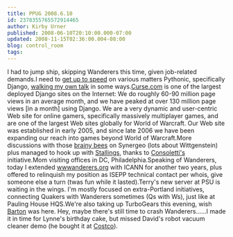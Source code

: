 ```yaml
---
title: PPUG 2008.6.10
id: 2378355765572914465
author: Kirby Urner
published: 2008-06-10T20:10:00.000-07:00
updated: 2008-11-15T02:36:00.004-08:00
blog: control_room
tags: 
---
```


[](https://blogger.googleusercontent.com/img/b/R29vZ2xl/AVvXsEhFi61XFB60o39ZumEZpBebB41JzfuCJTkOP5_J9myEzPMBPiNpA-1bd8akWl09Cqdh3pG8csQe1Iwb0kOhWuyAiTgoLHTrMuMGfYK0Ants7COcgkrkj93Aldo0wyx245oVOfwB/s1600-h/testing_app_engine.png)I had to jump ship, skipping Wanderers this time, given job-related demands.I need to [get up to speed](http://mail.python.org/pipermail/portland/2008-June/000401.html) on various matters Pythonic, specifically Django, [walking my own talk](http://mybizmo.blogspot.com/2008/06/scholars-in-summer.html) in some ways.[Curse.com](http://www.curse.com/) is one of the largest deployed Django sites on the Internet: We do roughly 60-90 million page views in an average month, and we have peaked at over 130 million page views [in a month] using Django. We are a very dynamic and user-centric Web site for online gamers, specifically massively multiplayer games, and are one of the largest Web sites globally for World of Warcraft. Our Web site was established in early 2005, and since late 2006 we have been expanding our reach into games beyond World of Warcraft.More discussions with those [brainy bees](http://www.sciam.com/article.cfm?id=brainy-bees-think-abstrac) on Synergeo (lots about Wittgenstein) plus managed to hook up with [Stallings](http://mybizmo.blogspot.com/2007/05/coffee-shop.html), thanks to [Consoletti's](http://mybizmo.blogspot.com/2006/12/another-day-in-rose-city.html) initiative.Mom visiting offices in DC, Philadelphia.Speaking of Wanderers, today I extended [wwwanderers.org](http://www.wwwanderers.org/) with ICANN for another two years, plus offered to relinquish my position as ISEPP technical contact per whois, give someone else a turn (twas fun while it lasted).Terry's new server at PSU is waiting in the wings.  I'm mostly focused on extra-Portland initiatives, connecting Quakers with Wanderers sometimes (Qs with Ws), just like at Pauling House HQS.We're also taking up TurboGears this evening, wish [Barton](http://worldgame.blogspot.com/2008/03/pycon-2008.html) was here.  Hey, maybe there's still time to crash Wanderers......I made it in time for Lynne's birthday cake, but missed David's robot vacuum cleaner demo (he bought it at [Costco](http://controlroom.blogspot.com/2005/12/presents-for-iraq.html)).